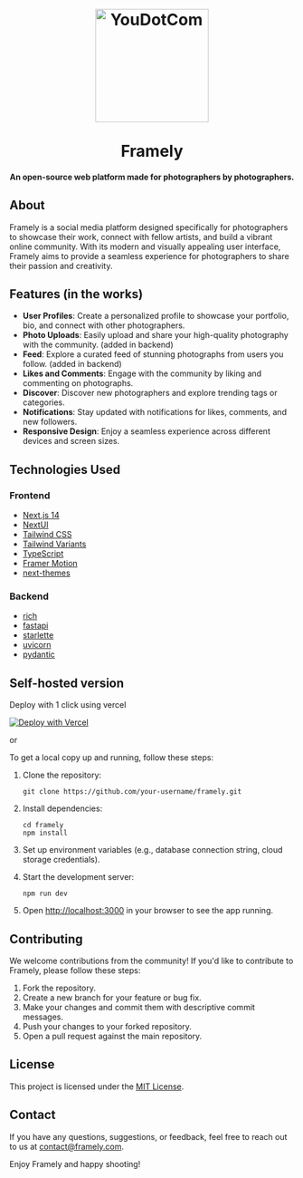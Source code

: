 <h1 align="center">
  <br>
  <a href="https://github.com/SilkePilon/Framely/"><img src="https://github.com/SilkePilon/Framely/blob/main/assets/logo.png?raw=true" alt="YouDotCom" width="200"></a>
  <br>
  <br>
  Framely
  <br>
</h1>

<h4 align="center">An open-source web platform made for photographers by photographers.</h4>

## About

Framely is a social media platform designed specifically for photographers to showcase their work, connect with fellow artists, and build a vibrant online community. With its modern and visually appealing user interface, Framely aims to provide a seamless experience for photographers to share their passion and creativity.

## Features (in the works)

- **User Profiles**: Create a personalized profile to showcase your portfolio, bio, and connect with other photographers.
- **Photo Uploads**: Easily upload and share your high-quality photography with the community. (added in backend)
- **Feed**: Explore a curated feed of stunning photographs from users you follow. (added in backend)
- **Likes and Comments**: Engage with the community by liking and commenting on photographs.
- **Discover**: Discover new photographers and explore trending tags or categories.
- **Notifications**: Stay updated with notifications for likes, comments, and new followers.
- **Responsive Design**: Enjoy a seamless experience across different devices and screen sizes.

## Technologies Used

### Frontend

- [Next.js 14](https://nextjs.org/docs/getting-started)
- [NextUI](https://nextui.org)
- [Tailwind CSS](https://tailwindcss.com)
- [Tailwind Variants](https://tailwind-variants.org)
- [TypeScript](https://www.typescriptlang.org)
- [Framer Motion](https://www.framer.com/motion)
- [next-themes](https://github.com/pacocoursey/next-themes)

### Backend

- [rich]()
- [fastapi](https://nextui.org)
- [starlette](https://tailwindcss.com)
- [uvicorn](https://tailwind-variants.org)
- [pydantic](https://www.typescriptlang.org)

## Self-hosted version

Deploy with 1 click using vercel

[![Deploy with Vercel](https://vercel.com/button)](https://vercel.com/new/clone?repository-url=https%3A%2F%2Fgithub.com%2FSilkePilon%2FFramely&project-name=framly)

or

To get a local copy up and running, follow these steps:

1. Clone the repository:

   ```
   git clone https://github.com/your-username/framely.git
   ```
2. Install dependencies:

   ```
   cd framely
   npm install
   ```
3. Set up environment variables (e.g., database connection string, cloud storage credentials).
4. Start the development server:

   ```
   npm run dev
   ```
5. Open [http://localhost:3000](http://localhost:3000) in your browser to see the app running.

## Contributing

We welcome contributions from the community! If you'd like to contribute to Framely, please follow these steps:

1. Fork the repository.
2. Create a new branch for your feature or bug fix.
3. Make your changes and commit them with descriptive commit messages.
4. Push your changes to your forked repository.
5. Open a pull request against the main repository.

## License

This project is licensed under the [MIT License](LICENSE).

## Contact

If you have any questions, suggestions, or feedback, feel free to reach out to us at [contact@framely.com](mailto:contact@framely.com).

Enjoy Framely and happy shooting!
